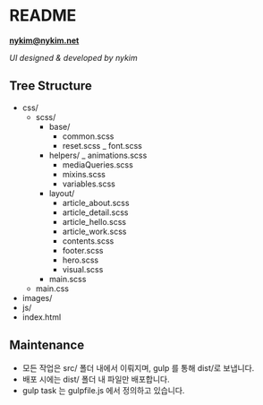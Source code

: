 # README

**nykim@nykim.net**

*UI designed & developed by nykim*

## Tree Structure

- css/
  - scss/
    - base/
      - common.scss
      - reset.scss
      _ font.scss
    - helpers/
      _ animations.scss
      - mediaQueries.scss
      - mixins.scss
      - variables.scss
    - layout/
      - article_about.scss
      - article_detail.scss
      - article_hello.scss
      - article_work.scss
      - contents.scss
      - footer.scss
      - hero.scss
      - visual.scss
    - main.scss
  - main.css
- images/
- js/
- index.html


## Maintenance

- 모든 작업은 src/ 폴더 내에서 이뤄지며, gulp 를 통해 dist/로 보냅니다.
- 배포 시에는 dist/ 폴더 내 파일만 배포합니다.
- gulp task 는 gulpfile.js 에서 정의하고 있습니다.
